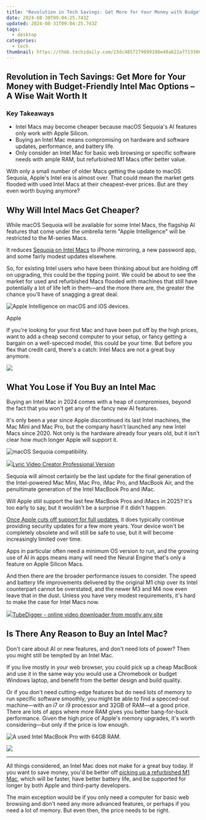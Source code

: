 ```yaml
---
title: "Revolution in Tech Savings: Get More for Your Money with Budget-Friendly Intel Mac Options – A Wise Wait Worth It"
date: 2024-08-30T09:04:25.743Z
updated: 2024-08-31T09:04:25.743Z
tags:
  - desktop
categories:
  - tech
thumbnail: https://thmb.techidaily.com/23dc4857279699198e48a622a7713386fd30f7f47908caf6a0fe50229057f885.jpg
---
```


## Revolution in Tech Savings: Get More for Your Money with Budget-Friendly Intel Mac Options – A Wise Wait Worth It

### Key Takeaways

* Intel Macs may become cheaper because macOS Sequoia's AI features only work with Apple Silicon.
* Buying an Intel Mac means compromising on hardware and software updates, performance, and battery life.
* Only consider an Intel Mac for basic web browsing or specific software needs with ample RAM, but refurbished M1 Macs offer better value.

 With only a small number of older Macs getting the update to macOS Sequoia, Apple's Intel era is almost over. That could mean the market gets flooded with used Intel Macs at their cheapest-ever prices. But are they even worth buying anymore?

##  Why Will Intel Macs Get Cheaper?

 While macOS Sequoia will be available for some Intel Macs, the flagship AI features that come under the umbrella term "Apple Intelligence" will be restricted to the M-series Macs.

 It reduces [Sequoia on Intel Macs](https://facebook-video-recording.techidaily.com/revolutionize-traffic-flows-with-innovative-facebook-video-tactics-for-2024/) to iPhone mirroring, a new password app, and some fairly modest updates elsewhere.

 So, for existing Intel users who have been thinking about but are holding off on upgrading, this could be the tipping point. We could be about to see the market for used and refurbished Macs flooded with machines that still have potentially a lot of life left in them—and the more there are, the greater the chance you'll have of snagging a great deal.

![Apple Intelligence on macOS and iOS devices.](https://static1.howtogeekimages.com/wordpress/wp-content/uploads/2024/06/apple-intelligence-on-macos-and-ios-devices.jpg) 

Apple

 If you're looking for your first Mac and have been put off by the high prices, want to add a cheap second computer to your setup, or fancy getting a bargain on a well-specced model, this could be your time. But before you flex that credit card, there's a catch: Intel Macs are not a great buy anymore.

<!-- affiliate ads begin -->
<a href="https://secure.2checkout.com/order/checkout.php?PRODS=4729320&QTY=1&AFFILIATE=108875&CART=1"><img src="https://secure.avangate.com/images/merchant/f7f07e7dab09533bc71247a5b29a7373/products/2_iDeviceMessageBox.png" border="0"></a>
<!-- affiliate ads end -->
##  What You Lose if You Buy an Intel Mac

 Buying an Intel Mac in 2024 comes with a heap of compromises, beyond the fact that you won't get any of the fancy new AI features.

 It's only been a year since Apple discontinued its last Intel machines, the Mac Mini and Mac Pro, but the company hasn't launched any new Intel Macs since 2020\. Not only is the hardware already four years old, but it isn't clear how much longer Apple will support it.

![macOS Sequoia compatibility.](https://static1.howtogeekimages.com/wordpress/wp-content/uploads/2024/06/macos-sequoia-compatibility.png) 

<!-- affiliate ads begin -->
<a href="https://secure.2checkout.com/order/checkout.php?PRODS=11224199&QTY=1&AFFILIATE=108875&CART=1"><img src="https://secure.avangate.com/images/merchant/e09fdffe648a30658a9657bbed7b2388/products/copy_boxshot_lyricvideo.png" border="0">Lyric Video Creator Professional Version</a>
<!-- affiliate ads end -->
 Sequoia will almost certainly be the last update for the final generation of the Intel-powered Mac Mini, Mac Pro, iMac Pro, and MacBook Air, and the penultimate generation of the Intel MacBook Pro and iMac.

 Will Apple still support the last few MacBook Pros and iMacs in 2025? It's too early to say, but it wouldn't be a surprise if it didn't happen.

[Once Apple cuts off support for full updates](https://win11.techidaily.com/banish-black-screen-in-windows-quick-fix-guide/), it does typically continue providing security updates for a few more years. Your device won't be completely obsolete and will still be safe to use, but it will become increasingly limited over time.

 Apps in particular often need a minimum OS version to run, and the growing use of AI in apps means many will need the Neural Engine that's only a feature on Apple Silicon Macs.

 And then there are the broader performance issues to consider. The speed and battery life improvements delivered by the original M1 chip over its Intel counterpart cannot be overstated, and the newer M3 and M4 now even leave that in the dust. Unless you have very modest requirements, it's hard to make the case for Intel Macs now.

<!-- affiliate ads begin -->
<a href="https://secure.2checkout.com/order/checkout.php?PRODS=4572700&QTY=1&AFFILIATE=108875&CART=1"><img src="	https://www.tubedigger.com/wp-content/uploads/2020/08/tubedigger-software-new.png" border="0">TubeDigger - online video downloader from mostly any site</a>
<!-- affiliate ads end -->
##  Is There Any Reason to Buy an Intel Mac?

 Don't care about AI or new features, and don't need lots of power? Then you might still be tempted by an Intel Mac.

 If you live mostly in your web browser, you could pick up a cheap MacBook and use it in the same way you would use a Chromebook or budget Windows laptop, and benefit from the better design and build quality.

 Or if you don't need cutting-edge features but do need lots of memory to run specific software smoothly, you might be able to find a specced-out machine—with an i7 or i9 processor and 32GB of RAM—at a good price. There are lots of apps where more RAM gives you better bang-for-buck performance. Given the high price of Apple's memory upgrades, it's worth considering—but only if the price is low enough.

![A used Intel MacBook Pro with 64GB RAM.](https://static1.howtogeekimages.com/wordpress/wp-content/uploads/2024/06/a-used-intel-macbook-pro-with-64gb-ram.png) 

<!-- affiliate ads begin -->
<a href="https://secure.2checkout.com/order/checkout.php?PRODS=4620778&QTY=1&AFFILIATE=108875&CART=1"><img src="https://secure.avangate.com/images/merchant/07dd4d5a72f5740ef0f035f201951476/728__90banner.jpg" border="0"></a>
<!-- affiliate ads end -->
---

 All things considered, an Intel Mac does not make for a great buy today. If you want to save money, you'd be better off [picking up a refurbished M1 Mac](https://change-location.techidaily.com/all-you-need-to-know-about-mega-greninja-for-vivo-y200e-5g-drfone-by-drfone-virtual-android/), which will be faster, have better battery life, and be supported for longer by both Apple and third-party developers.

 The main exception would be if you only need a computer for basic web browsing and don't need any more advanced features, or perhaps if you need a lot of memory. But even then, the price needs to be right.

<ins class="adsbygoogle"
     style="display:block"
     data-ad-format="autorelaxed"
     data-ad-client="ca-pub-7571918770474297"
     data-ad-slot="1223367746"></ins>



<ins class="adsbygoogle"
     style="display:block"
     data-ad-client="ca-pub-7571918770474297"
     data-ad-slot="8358498916"
     data-ad-format="auto"
     data-full-width-responsive="true"></ins>


